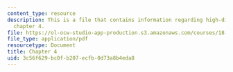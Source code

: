 ```yaml
---
content_type: resource
description: This is a file that contains information regarding high-dimensional statistics
  chapter 4.
file: https://ol-ocw-studio-app-production.s3.amazonaws.com/courses/18-s997-high-dimensional-statistics-spring-2015/3c56f629bc0fb207ecfb0d73a8b4eda8_MIT18_S997S15_Chapter4.pdf
file_type: application/pdf
resourcetype: Document
title: Chapter 4
uid: 3c56f629-bc0f-b207-ecfb-0d73a8b4eda8
---
```

